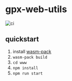 # gpx-web-utils

![ci](https://github.com/thermokarst/gpx-web-utils/workflows/ci/badge.svg)

## quickstart

1. install [wasm-pack](https://rustwasm.github.io/wasm-pack/installer/)
2. `wasm-pack build`
3. `cd www`
4. `npm install`
5. `npm run start`
